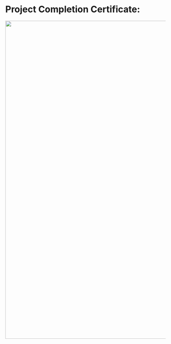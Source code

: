 # Project Completion Certificate:

<img width = "1000" src = "https://user-images.githubusercontent.com/100713635/159902208-fb7cdbfd-c47e-493c-a5fe-0fc8ae10def6.jpg">
